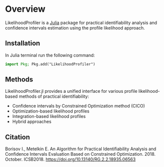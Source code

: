 # Overview

LikelihoodProfiler is a [Julia](https://julialang.org/downloads/) package for practical identifiability analysis and confidence intervals estimation using the profile likelihood approach.

## Installation

In Julia terminal run the following command:

```julia
import Pkg; Pkg.add("LikelihoodProfiler")
```

## Methods

LikelihoodProfiler.jl provides a unified interface for various profile likelihood-based methods of practical identifiability: 
- Confidence intervals by Constrained Optimization method (CICO)
- Optimization-based likelihood profiles
- Integration-based likelihood profiles
- Hybrid approaches

## Citation

Borisov I., Metelkin E. An Algorithm for Practical Identifiability Analysis and Confidence Intervals Evaluation Based on Constrained Optimization. 2018. October. ICSB2018. https://doi.org/10.13140/RG.2.2.18935.06563
